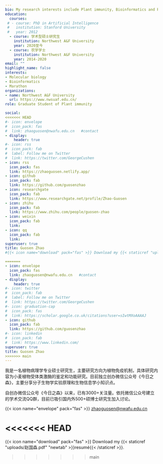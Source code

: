 ```yaml
---
bio: My research interests include Plant immunity, Bioinformatics and Running.
education:
  courses:
 # - course: PhD in Artificial Intelligence
 #   institution: Stanford University
 #   year: 2012
  - course: 学术型硕士研究生
    institution: Northwest A&F University
    year: 2020至今
  - course: 农学学士
    institution: Northwest A&F University
    year: 2014-2020
email: ""
highlight_name: false
interests:
- Molecular biology
- Bioinformatics
- Marathon
organizations:
- name: Northwest A&F University
  url: https://www.nwsuaf.edu.cn/
role: Graduate Student of Plant immunity

social:
<<<<<<< HEAD
#- icon: envelope
#  icon_pack: fas
#  link: zhaoguosen@nwafu.edu.cn   #contact
- display:
    header: true
#- icon: rss
#  icon_pack: fab
#  label: Follow me on Twitter
#  link: https://twitter.com/GeorgeCushen
- icon: rss
  icon_pack: fas
  link: https://zhaoguosen.netlify.app/
- icon: github
  icon_pack: fab
  link: https://github.com/guosenzhao
- icon: researchgate
  icon_pack: fab
  link: https://www.researchgate.net/profile/Zhao-Guosen
- icon: zhihu
  icon_pack: fab
  link: https://www.zhihu.com/people/guosen-zhao
- icon: weixin
  icon_pack: fab
  link: 
- icon: qq
  icon_pack: fab
  link: 
superuser: true
title: Guosen Zhao
#{{< icon name="download" pack="fas" >}} Download my {{< staticref "uploads/赵国森.pdf" "newtab" >}}Curriculum Vitae{{< /staticref >}}.

=======
- icon: envelope
  icon_pack: fas
  link: zhaoguosen@nwafu.edu.cn   #contact
- display:
    header: true
#- icon: twitter
#  icon_pack: fab
#  label: Follow me on Twitter
#  link: https://twitter.com/GeorgeCushen
#- icon: graduation-cap
#  icon_pack: fas
#  link: https://scholar.google.co.uk/citations?user=sIwtMXoAAAAJ
- icon: github
  icon_pack: fab
  link: https://github.com/guosenzhao
#- icon: linkedin
#  icon_pack: fab
#  link: https://www.linkedin.com/
superuser: true
title: Guosen Zhao
>>>>>>> main
---
```


我是一名植物病理学专业硕士研究生，主要研究方向为植物免疫机制，具体研究内容为小麦植物受体类激酶的鉴定和功能研究。目前独立创办微信公众号《今日之森》，主要分享分子生物学实验原理和生物信息学小知识点。

自创办微信公众号《今日之森》以来，已有3000+关注量。依托微信公众号建立的学术交流QQ群，目前已吸引国内外500+硕博士研究生加入讨论。     

{{< icon name="envelope" pack="fas" >}} zhaoguosen@nwafu.edu.cn

<<<<<<< HEAD
=======
{{< icon name="download" pack="fas" >}} Download my {{< staticref "uploads/赵国森.pdf" "newtab" >}}resumé{{< /staticref >}}.
>>>>>>> main
